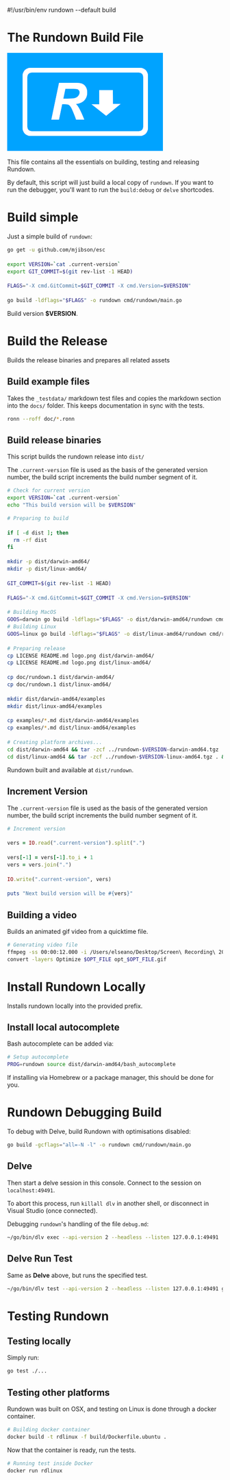 #!/usr/bin/env rundown --default build

# The Rundown Build File <r label="rundown:help"/>

![**Rundown**](logo.png)

This file contains all the essentials on building, testing and releasing Rundown.

By default, this script will just build a local copy of `rundown`. If you want to run the debugger, you'll want to run the `build:debug` or `delve` shortcodes.

# Build simple <r label=build/>

Just a simple build of `rundown`:

``` bash reveal setup env
go get -u github.com/mjibson/esc

export VERSION=`cat .current-version`
export GIT_COMMIT=$(git rev-list -1 HEAD)

FLAGS="-X cmd.GitCommit=$GIT_COMMIT -X cmd.Version=$VERSION"

go build -ldflags="$FLAGS" -o rundown cmd/rundown/main.go
```

Build version <r sub-env>**$VERSION**</r>.

# Build the Release <r label="release"/>

<r desc>Builds the release binaries and prepares all related assets</r>

## Build example files <r label=release:docs/>

<r desc>Takes the `_testdata/` markdown test files and copies the markdown section into the `docs/` folder.</r> This keeps documentation in sync with the tests.

``` bash spinner:"Generating man pages"
ronn --roff doc/*.ronn
```

## Build release binaries <r label=release:build/>

<r desc>This script builds the rundown release into `dist/`</r>

The `.current-version` file is used as the basis of the generated version number, the build script increments the build number segment of it.

``` bash named stdout env
# Check for current version
export VERSION=`cat .current-version`
echo "This build version will be $VERSION"
```

``` bash named-all
# Preparing to build

if [ -d dist ]; then
  rm -rf dist
fi

mkdir -p dist/darwin-amd64/
mkdir -p dist/linux-amd64/

GIT_COMMIT=$(git rev-list -1 HEAD)

FLAGS="-X cmd.GitCommit=$GIT_COMMIT -X cmd.Version=$VERSION"

# Building MacOS
GOOS=darwin go build -ldflags="$FLAGS" -o dist/darwin-amd64/rundown cmd/rundown/main.go
# Building Linux
GOOS=linux go build -ldflags="$FLAGS" -o dist/linux-amd64/rundown cmd/rundown/main.go

# Preparing release
cp LICENSE README.md logo.png dist/darwin-amd64/
cp LICENSE README.md logo.png dist/linux-amd64/

cp doc/rundown.1 dist/darwin-amd64/
cp doc/rundown.1 dist/linux-amd64/

mkdir dist/darwin-amd64/examples
mkdir dist/linux-amd64/examples

cp examples/*.md dist/darwin-amd64/examples
cp examples/*.md dist/linux-amd64/examples

# Creating platform archives...
cd dist/darwin-amd64 && tar -zcf ../rundown-$VERSION-darwin-amd64.tgz . && cd ../..
cd dist/linux-amd64 && tar -zcf ../rundown-$VERSION-linux-amd64.tgz . && cd ../..
```

Rundown built and available at `dist/rundown`.

## Increment Version <r label=release:incr/>

The `.current-version` file is used as the basis of the generated version number, the build script increments the build number segment of it.

``` ruby named stdout
# Increment version

vers = IO.read(".current-version").split(".")

vers[-1] = vers[-1].to_i + 1
vers = vers.join(".")

IO.write(".current-version", vers)

puts "Next build version will be #{vers}"
```

## Building a video <r label=release:video/>

<r desc>Builds an animated gif video from a quicktime file.</r>
<r opt="file" type="string" desc="The input QuickTime file"/>

<!--~
``` bash skip-on-failure stdout
if [ -z "{$FILE:-}" ]; then
  echo "Specify +file option to run this"
  exit 1
fi
```
-->

``` bash named
# Generating video file
ffmpeg -ss 00:00:12.000 -i /Users/elseano/Desktop/Screen\ Recording\ 2020-09-27\ at\ 10.50.17\ am.mov  -pix_fmt rgb8 -r 10 screen.gif
convert -layers Optimize $OPT_FILE opt_$OPT_FILE.gif
```

# Install Rundown Locally <r label="install"/>

<r desc>Installs rundown locally into the provided prefix.</r>

## Install local autocomplete <r label=install:autocomplete/>

Bash autocomplete can be added via:

``` bash reveal named
# Setup autocomplete
PROG=rundown source dist/darwin-amd64/bash_autocomplete
```

If installing via Homebrew or a package manager, this should be done for you.


# Rundown Debugging Build <r label=build:debug/>

To debug with Delve, build Rundown with optimisations disabled:

``` bash reveal setup
go build -gcflags="all=-N -l" -o rundown cmd/rundown/main.go
```

<r stop-ok comment="Don't continue into the Delve process by default, as it's hard to exit." />

## Delve <r label=delve/>

<r desc="Starts a delve remote debugging process"/>

Then start a delve session in this console. Connect to the session on `localhost:49491`.

To abort this process, run `killall dlv` in another shell, or disconnect in Visual Studio (once connected).

Debugging `rundown`'s handling of the file `debug.md`:

``` bash borg reveal
~/go/bin/dlv exec --api-version 2 --headless --listen 127.0.0.1:49491 ./rundown -- debug.md
```

<r stop-ok />

## Delve Run Test <r label=delve:test/>

Same as **Delve** above, but runs the specified test.

``` bash borg reveal
~/go/bin/dlv test --api-version 2 --headless --listen 127.0.0.1:49491 github.com/elseano/rundown -- -run TestHidden
```

# Testing Rundown

## Testing locally <r label=test/>

Simply run:

``` bash
go test ./...
```

## Testing other platforms <r label=test:all/>

<r desc>Rundown was built on OSX, and testing on Linux is done through a docker container.</r>

``` bash named
# Building docker container
docker build -t rdlinux -f build/Dockerfile.ubuntu .
```

Now that the container is ready, run the tests.

``` bash named stdout
# Running test inside Docker
docker run rdlinux
```
